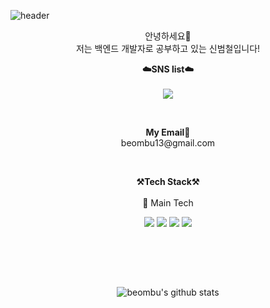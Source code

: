 ![header](https://capsule-render.vercel.app/api?type=rect&height=200&text=Beombu%20GitHub&fontAlign=50&stroke=00FF00)

<p align="center">
안녕하세요🎎<br>
저는 백엔드 개발자로 공부하고 있는 신범철입니다!<br>
</p>

<p align="center">
<Strong>☁️SNS list☁️</Strong>
<br><br>
<a href="https://velog.io/@sunil1369" target="_blank"><img src="https://img.shields.io/badge/Velog-20C997?style=flat-square&logo=Velog&logoColor=white"/></a>
</p>

<br>
  
<p align="center">
<Strong>My Email📧</Strong><br>beombu13@gmail.com<br>
</p>

<br>

<p align="center">
   <Strong>⚒️Tech Stack⚒️</Strong><br><br>
   🥇 Main Tech
</p>

<p align="center" display="inline-block">
  <img src="https://img.shields.io/badge/JAVA-007396?style=flat-squaree&logo=java&logoColor=white"> 
  <img src="https://img.shields.io/badge/SpringBoot-6DB33F?style=flat-square&logo=SpringBoot&logoColor=white">
  <img src="https://img.shields.io/badge/MySql-4479A1?style=flat-square&logo=MySql&logoColor=white"/>
  <img src="https://img.shields.io/badge/Git-red?style=flat-square&logo=Git&logoColor=white"/> 
</p><br>

<br><br>

<div align=center>

![beombu's github stats](https://github-readme-stats.vercel.app/api?username=beombu&show_icons=true)


